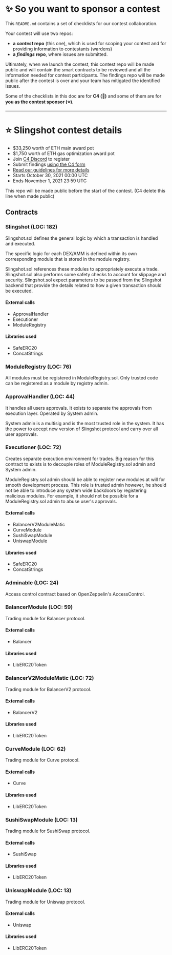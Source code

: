 # ✨ So you want to sponsor a contest

This `README.md` contains a set of checklists for our contest collaboration.

Your contest will use two repos:
- **a _contest_ repo** (this one), which is used for scoping your contest and for providing information to contestants (wardens)
- **a _findings_ repo**, where issues are submitted.

Ultimately, when we launch the contest, this contest repo will be made public and will contain the smart contracts to be reviewed and all the information needed for contest participants. The findings repo will be made public after the contest is over and your team has mitigated the identified issues.

Some of the checklists in this doc are for **C4 (🐺)** and some of them are for **you as the contest sponsor (⭐️)**.

---

# ⭐️ Slingshot contest details
- $33,250 worth of ETH main award pot
- $1,750 worth of ETH gas optimization award pot
- Join [C4 Discord](https://discord.gg/code4rena) to register
- Submit findings [using the C4 form](https://code423n4.com/2021-10-slingshot-finance-contest/submit)
- [Read our guidelines for more details](https://docs.code4rena.com/roles/wardens)
- Starts October 30, 2021 00:00 UTC
- Ends November 1, 2021 23:59 UTC

This repo will be made public before the start of the contest. (C4 delete this line when made public)

## Contracts
### Slingshot (LOC: 182)
Slingshot.sol defines the general logic by which a transaction is handled and executed.

The specific logic for each DEX/AMM is defined within its own corresponding module that is stored in the module registry.

Slingshot.sol references these modules to appropriately execute a trade. Slingshot.sol also performs some safety checks to account for slippage and security. Slingshot.sol expect parameters to be passed from the Slingshot backend that provide the details related to how a given transaction should be executed.

#### External calls
- ApprovalHandler
- Executioner
- ModuleRegistry
#### Libraries used
- SafeERC20
- ConcatStrings

### ModuleRegistry (LOC: 76)
All modules must be registered in ModuleRegistry.sol. Only trusted code can be registered as a module by registry admin.

### ApprovalHandler (LOC: 44)
It handles all users approvals. It exists to separate the approvals from execution layer. Operated by System admin.

System admin is a multisig and is the most trusted role in the system. It has the power to accept new version of Slingshot protocol and carry over all user approvals.

### Executioner (LOC: 72)
Creates separate execution environment for trades. Big reason for this contract to exists is to decouple roles of ModuleRegistry.sol admin and System admin.

ModuleRegistry.sol admin should be able to register new modules at will for smooth development process. This role is trusted admin however, he should not be able to introduce any system wide backdoors by registering malicious modules. For example, it should not be possible for a ModuleRegistry.sol admin to abuse user's approvals.

#### External calls
- BalancerV2ModuleMatic
- CurveModule
- SushiSwapModule
- UniswapModule
#### Libraries used
- SafeERC20
- ConcatStrings

### Adminable (LOC: 24)
Access control contract based on OpenZeppelin's AccessControl.

### BalancerModule (LOC: 59)
Trading module for Balancer protocol.
#### External calls
- Balancer
#### Libraries used
- LibERC20Token

### BalancerV2ModuleMatic (LOC: 72)
Trading module for BalancerV2 protocol.
#### External calls
- BalancerV2
#### Libraries used
- LibERC20Token

### CurveModule (LOC: 62)
Trading module for Curve protocol.
#### External calls
- Curve
#### Libraries used
- LibERC20Token

### SushiSwapModule (LOC: 13)
Trading module for SushiSwap protocol.
#### External calls
- SushiSwap
#### Libraries used
- LibERC20Token

### UniswapModule (LOC: 13)
Trading module for Uniswap protocol.
#### External calls
- Uniswap
#### Libraries used
- LibERC20Token
